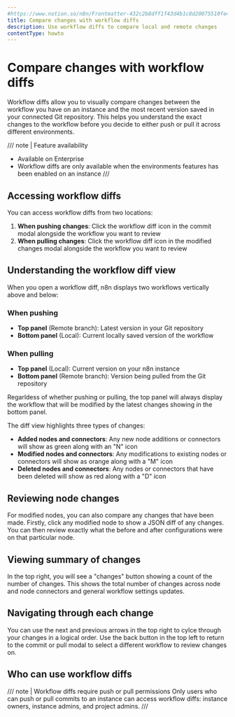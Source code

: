```yaml
---
#https://www.notion.so/n8n/Frontmatter-432c2b8dff1f43d4b1c8d20075510fe4
title: Compare changes with workflow diffs
description: Use workflow diffs to compare local and remote changes 
contentType: howto
---
```


# Compare changes with workflow diffs

Workflow diffs allow you to visually compare changes between the workflow you have on an instance and the most recent version saved in your connected Git repository. This helps you understand the exact changes to the workflow before you decide to either push or pull it across different environments.

/// note | Feature availability
- Available on Enterprise
- Workflow diffs are only available when the environments features has been enabled on an instance
///

## Accessing workflow diffs

You can access workflow diffs from two locations:

1. **When pushing changes**: Click the workflow diff icon in the commit modal alongside the workflow you want to review
2. **When pulling changes**: Click the workflow diff icon in the modified changes modal alongside the workflow you want to review

## Understanding the workflow diff view

When you open a workflow diff, n8n displays two workflows vertically above and below:

### When pushing
* **Top panel** (Remote branch): Latest version in your Git repository
* **Bottom panel** (Local): Current locally saved version of the workflow

### When pulling  
* **Top panel** (Local): Current version on your n8n instance
* **Bottom panel** (Remote branch): Version being pulled from the Git repository

Regarldess of whether pushing or pulling, the top panel will always display the workflow that will be modified by the latest changes showing in the bottom panel.

The diff view highlights three types of changes:

* **Added nodes and connectors**: Any new node additions or connectors will show as green along with an "N" icon
* **Modified nodes and connectors**: Any modifications to existing nodes or connectors will show as orange along with a "M" icon
* **Deleted nodes and connectors**: Any nodes or connectors that have been deleted will show as red along with a "D" icon 

## Reviewing node changes

For modified nodes, you can also compare any changes that have been made. Firstly, click any modified node to show a JSON diff of any changes. You can then review exactly what the before and after configurations were on that particular node.

## Viewing summary of changes

In the top right, you will see a "changes" button showing a count of the number of changes. This shows the total number of changes across node and node connectors and general workflow settings updates.

## Navigating through each change

You can use the next and previous arrows in the top right to cylce through your changes in a logical order. Use the back button in the top left to return to the commit or pull modal to select a different workflow to review changes on.

## Who can use workflow diffs

/// note | Workflow diffs require push or pull permissions
Only users who can push or pull commits to an instance can access workflow diffs: instance owners, instance admins, and project admins. 
///
